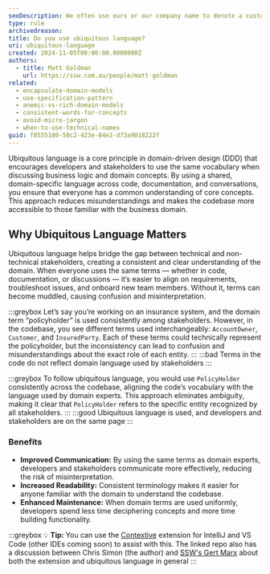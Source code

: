```yaml
---
seoDescription: We often use ours or our company name to denote a custom version of something. Unless you're publishing a library, this is never a good idea.
type: rule
archivedreason:
title: Do you use ubiquitous language?
uri: ubiquitous-language
created: 2024-11-05T00:00:00.0000000Z
authors:
  - title: Matt Goldman
    url: https://ssw.com.au/people/matt-goldman
related:
  - encapsulate-domain-models
  - use-specification-pattern
  - anemic-vs-rich-domain-models
  - consistent-words-for-concepts
  - avoid-micro-jargon
  - when-to-use-technical-names
guid: f8555180-50c2-423e-84e2-d73a9018222f
---
```


Ubiquitous language is a core principle in domain-driven design (DDD) that encourages developers and stakeholders to use the same vocabulary when discussing business logic and domain concepts. By using a shared, domain-specific language across code, documentation, and conversations, you ensure that everyone has a common understanding of core concepts. This approach reduces misunderstandings and makes the codebase more accessible to those familiar with the business domain.

<!--endintro-->

## Why Ubiquitous Language Matters
Ubiquitous language helps bridge the gap between technical and non-technical stakeholders, creating a consistent and clear understanding of the domain. When everyone uses the same terms — whether in code, documentation, or discussions — it’s easier to align on requirements, troubleshoot issues, and onboard new team members. Without it, terms can become muddled, causing confusion and misinterpretation.

:::greybox
Let’s say you’re working on an insurance system, and the domain term “policyholder” is used consistently among stakeholders. However, in the codebase, you see different terms used interchangeably: `AccountOwner`, `Customer`, and `InsuredParty`. Each of these terms could technically represent the policyholder, but the inconsistency can lead to confusion and misunderstandings about the exact role of each entity.
:::
:::bad
Terms in the code do not reflect domain language used by stakeholders
:::

:::greybox
To follow ubiquitous language, you would use `PolicyHolder` consistently across the codebase, aligning the code’s vocabulary with the language used by domain experts. This approach eliminates ambiguity, making it clear that `PolicyHolder` refers to the specific entity recognized by all stakeholders.
:::
:::good
Ubiquitous language is used, and developers and stakeholders are on the same page
:::

### Benefits
* **Improved Communication:** By using the same terms as domain experts, developers and stakeholders communicate more effectively, reducing the risk of misinterpretation.
* **Increased Readability:** Consistent terminology makes it easier for anyone familiar with the domain to understand the codebase.
* **Enhanced Maintenance:** When domain terms are used uniformly, developers spend less time deciphering concepts and more time building functionality.

:::greybox
💡 **Tip:** You can use the [Contextive](https://github.com/dev-cycles/contextive) extension for IntelliJ and VS Code (other IDEs coming soon) to assist with this. The linked repo also has a discussion between Chris Simon (the author) and [SSW's Gert Marx](https://www.ssw.com.au/people/gert-marx/) about both the extension and ubiquitous language in general
:::
